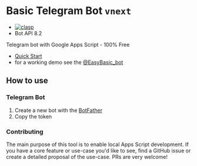 # Basic Telegram Bot `vnext`
 - [![clasp](https://img.shields.io/badge/built%20with-clasp-4285f4.svg)](https://github.com/google/clasp)
 - Bot API 8.2

Telegram bot with Google Apps Script - 100% Free

 - [Quick Start](./docs/README.md)
 - for a working demo see the [@EasyBasic_bot](https://t.me/EasyBasic_bot)

## How to use

### Telegram Bot

1. Create a new bot with the [BotFather](https://core.telegram.org/bots#6-botfather)
2. Copy the token


### Contributing

The main purpose of this tool is to enable local Apps Script development. If you have a core feature or use-case you'd like to see, find a GitHub issue or create a detailed proposal of the use-case. PRs are very welcome! 
